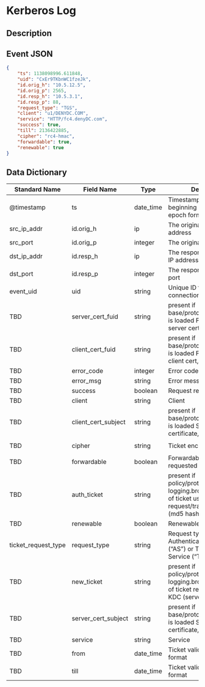 # Kerberos Log

## Description

## Event JSON

```json
{
    "ts": 1138098996.611848,
    "uid": "CxEr9TKbnWC1fzeJk",
    "id.orig_h": "10.5.12.5",
    "id.orig_p": 2565,
    "id.resp_h": "10.5.3.1",
    "id.resp_p": 88,
    "request_type": "TGS",
    "client": "u1/DENYDC.COM",
    "service": "HTTP/fc4.denyDC.com",
    "success": true,
    "till": 2136422885,
    "cipher": "rc4-hmac",
    "forwardable": true,
    "renewable": true
}
```

## Data Dictionary

|	        Standard Name       	|            Field Name             |       	    Type            	|   	    Description          	|	     Sample Value           	|
|	-------------------------------	|	-------------------------------	|	-------------------------------	|	-------------------------------	|	-------------------------------	|
|     @timestamp     |     ts               |     date_time     |        Timestamp of the beginning of the event in epoch format     |     `1138098996.611848`  |
|     src_ip_addr     |     id.orig_h     |     ip     |     The originating/source IP address     |     `10.5.12.5`     |
|     src_port     |     id.orig_p          |     integer     |       The originating/source port        |     `2565`     |
|     dst_ip_addr     |     id.resp_h     |     ip     |     The responding/destination IP address     |     `10.5.3.1`     |
|     dst_port     |     id.resp_p          |     integer     |       The responding/destination port        |     `88`     |
|     event_uid     |     uid     |     string     |     Unique ID for the connection.     |     `CHhAvVGS1DHFjwGM9`     |
|     TBD     |     server_cert_fuid     |     string     |     present if base/protocols/krb/files.bro is loaded File unique ID of server cert, if any |     ``     |
|     TBD     |     client_cert_fuid     |     string     |     present if base/protocols/krb/files.bro is loaded File unique ID of client cert, if any |     ``     |
|     TBD     |     error_code     |     integer     |     Error code  |   ``  |
|     TBD     |     error_msg     |     string     |     Error message| ``   |
|     TBD     |     success     |     boolean     |     Request result  |   `true`  |
|     TBD     |     client     |     string     |     Client    |   `u1/DENYDC.COM`  |
|     TBD     |     client_cert_subject     |     string     |          present if base/protocols/krb/files.bro is loaded Subject of client certificate, if any |     ``     |
|     TBD     |     cipher     |     string     |     Ticket encryption type    |   `aes256-cts-hmac-sha1-96`    |
|     TBD     |     forwardable     |     boolean     |     Forwardable ticket requested    |   `true`  |
|     TBD     |     auth_ticket     |     string     |          present if policy/protocols/krb/ticket-logging.bro is loaded Hash of ticket used to authorize request/transaction (client) (md5 hash) |     ``     |
|     TBD     |     renewable     |     boolean     |     Renewable ticket requested  |   `true`  |
|     ticket_request_type     |     request_type     |     string     |     Request type - Authentication Service (“AS”) or Ticket Granting Service (“TGS”) |   `TGS`    |
|     TBD     |     new_ticket     |     string     |          present if policy/protocols/krb/ticket-logging.bro is loaded Hash of ticket returned by the KDC (server) |     ``     |
|     TBD     |     server_cert_subject     |     string     |          present if base/protocols/krb/files.bro is loaded Subject of server certificate, if any |     ``     |
|     TBD     |     service     |     string     |     Service  | `HTTP/fc4.denyDC.com` |
|     TBD     |     from    |   date_time   |   Ticket valid from, in epoch format  |   ``   |
|     TBD     |     till    |   date_time   |   Ticket valid till, in epoch format  |   `2136422885` |